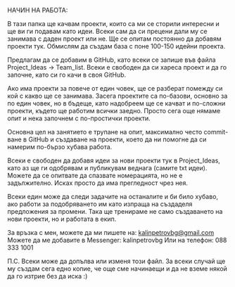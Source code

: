 НАЧИН НА РАБОТА:

В тази папка ще качвам проекти, които са ми се сторили интересни и ще ви ги подавам като идеи. 
Всеки сам да си прецени дали му се занимава с даден проект или не. 
Ще се опитам постоянно да добавям проекти тук. Обмислям да създам база с поне 100-150 идейни проекта. 

Предлагам да се добавим в GitHub, като всеки се запише във файла Project_Ideas -> Team_list. 
Всеки е свободен да си хареса проект и да го започне, като си го качи в своя GitHub.

Ако има проекти за повече от един човек, ще се разберат помежду си кой с какво ще се занимава.
Засега проектите са по-базови, основно за по един човек, но в бъдеще, като надобреем ще се качват и по-сложни проекти, където ще работим всички заедно.
Просто сега още нямаме опит и нека започнем с по-простички проекти. 

Основна цел на занятието е трупане на опит, максимално често commit-ване в GitHub и създаване на проекти, което да ни помогне да си намерим по-бързо хубава работа.

Всеки е свободен да добавя идеи за нови проекти тук в Project_Ideas, като аз ще ги одобрявам и публикувам веднага (самите txt идеи). 
Можете да се опитвате да спазвате номерацията, но не е задължително. Исках просто да има прегледност чрез нея. 

Всеки един може да следи задачите на останалите и би било хубаво, ако работи за подобряването им като изпраща на създаделя предложения за промени.
Така ще тренираме не само създаването на нови проекти, но и работата в екип.

За връзка с мен, можете да ми пишете на: kalinpetrovbg@gmail.com
Можете да ме добавите в Messenger:  kalinpetrovbg
Или на телефон: 088 333 1001


П.С.
Всеки може да допълва или изменя този файл. 
За всеки случай ще му създам сега едно копие, че още сме начинаещи и да не вземе някой да го изтрие без да иска :) 